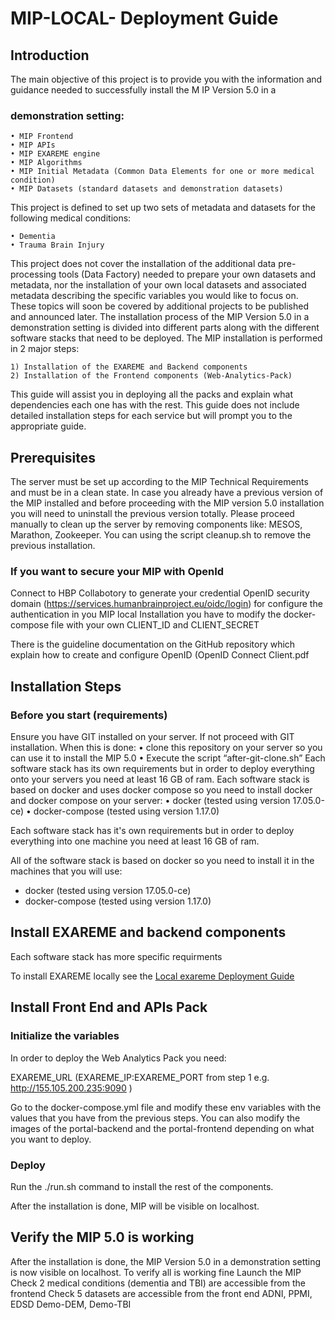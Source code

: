 # MIP-LOCAL- Deployment Guide

## Introduction

The main objective of this project is to provide you with the information and guidance needed to successfully install the M
IP Version 5.0 in a
### demonstration setting:
    • MIP Frontend
    • MIP APIs
    • MIP EXAREME engine
    • MIP Algorithms
    • MIP Initial Metadata (Common Data Elements for one or more medical condition)
    • MIP Datasets (standard datasets and demonstration datasets)
This project is defined to set up two sets of metadata and datasets for the following medical conditions:

    • Dementia
    • Trauma Brain Injury
This project does not cover the installation of the additional data pre-processing tools (Data Factory) needed to prepare your own datasets and metadata, nor the installation of your own local datasets and associated metadata describing the specific variables you would like to focus on.  These topics will soon be covered by additional projects to be published and announced later.
The installation process of the MIP Version 5.0 in a demonstration setting is divided into different parts along with the different software stacks that need to be deployed. The MIP installation is performed in 2 major steps:

    1) Installation of the EXAREME and Backend components
    2) Installation of the Frontend components (Web-Analytics-Pack)
This guide will assist you in deploying all the packs and explain what dependencies each one has with the rest. This guide does not include detailed installation steps for each service but will prompt you to the appropriate guide.

## Prerequisites

The server must be set up according to the MIP Technical Requirements and must be in a clean state.  In case you already have a previous version of the MIP installed and before proceeding with the MIP version 5.0 installation you will need to uninstall the previous version totally. 
Please proceed manually to clean up the server by removing components like: MESOS, Marathon, Zookeeper.
You can using the script cleanup.sh to remove the previous installation.
### If you want to secure your MIP with OpenId
Connect to HBP Collabotory to generate your credential OpenID security domain (https://services.humanbrainproject.eu/oidc/login)
for configure the authentication in you MIP local Installation you have to modify the docker-compose file with your own CLIENT_ID and CLIENT_SECRET

There is the guideline documentation on the GitHub repository which explain how to create and configure OpenID (OpenID Connect Client.pdf

## Installation Steps
### Before you start (requirements)
Ensure you have GIT installed on your server. If not proceed with GIT installation. When this is done:
    • clone this repository on your server so you can use it to install the MIP 5.0
    • Execute the script “after-git-clone.sh”
Each software stack has its own requirements but in order to deploy everything onto your servers you need at least 16 GB of ram.
Each software stack is based on docker and uses docker compose so you need to install docker and docker compose on your server:
    • docker (tested using version 17.05.0-ce)
    • docker-compose (tested using version 1.17.0)

Each software stack has it's own requirements but in order to deploy everything into one machine you need at least 16 GB of ram.

All of the software stack is based on docker so you need to install it in the machines that you will use:

- docker (tested using version 17.05.0-ce)
- docker-compose (tested using version 1.17.0)

## Install EXAREME and backend components
Each software stack has more specific requirments

To install EXAREME locally see the [Local exareme Deployment Guide](https://github.com/HBPMedical/mip-deployment-infrastructure/tree/release/Local-Deployment)
## Install Front End and APIs Pack

### Initialize the variables
In order to deploy the Web Analytics Pack you need:

EXAREME_URL (EXAREME_IP:EXAREME_PORT from step 1 e.g. http://155.105.200.235:9090 )

Go to the docker-compose.yml file and modify these env variables with the values that you have from the previous steps. You can also modify the images of the portal-backend and the portal-frontend depending on what you want to deploy.

### Deploy
Run the ./run.sh command to install the rest of the components.

After the installation is done, MIP will be visible on localhost.


## Verify the MIP 5.0 is working
After the installation is done, the MIP Version 5.0 in a demonstration setting is now visible on localhost.  To verify all is working fine  Launch the MIP
  Check 2 medical conditions (dementia and TBI) are accessible from the frontend
  Check 5 datasets are accessible from the front end
  ADNI, PPMI, EDSD
  Demo-DEM, Demo-TBI

